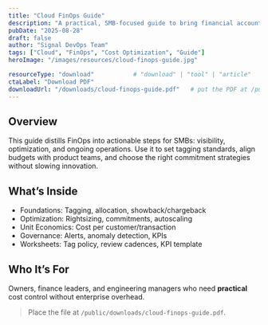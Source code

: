 ```yaml
---
title: "Cloud FinOps Guide"
description: "A practical, SMB-focused guide to bring financial accountability to cloud."
pubDate: "2025-08-28"
draft: false
author: "Signal DevOps Team"
tags: ["Cloud", "FinOps", "Cost Optimization", "Guide"]
heroImage: "/images/resources/cloud-finops-guide.jpg"

resourceType: "download"           # "download" | "tool" | "article"
ctaLabel: "Download PDF"
downloadUrl: "/downloads/cloud-finops-guide.pdf"   # put the PDF at /public/downloads/...
---
```


## Overview

This guide distills FinOps into actionable steps for SMBs: visibility, optimization, and ongoing operations. Use it to set tagging standards, align budgets with product teams, and choose the right commitment strategies without slowing innovation.

## What’s Inside

- Foundations: Tagging, allocation, showback/chargeback  
- Optimization: Rightsizing, commitments, autoscaling  
- Unit Economics: Cost per customer/transaction  
- Governance: Alerts, anomaly detection, KPIs  
- Worksheets: Tag policy, review cadences, KPI template

## Who It’s For
Owners, finance leaders, and engineering managers who need **practical** cost control without enterprise overhead.

> Place the file at `/public/downloads/cloud-finops-guide.pdf`.
